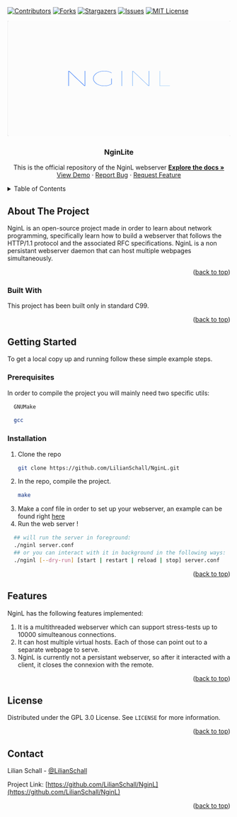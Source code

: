 <div id="top"></div>

[![Contributors][contributors-shield]][contributors-url]
[![Forks][forks-shield]][forks-url]
[![Stargazers][stars-shield]][stars-url]
[![Issues][issues-shield]][issues-url]
[![MIT License][license-shield]][license-url]



<!-- PROJECT LOGO -->
<div align="center">
  <a href="https://github.com/LilianSchall/NginL">
    <img src="images/NginL.png" alt="Logo" width="700" height="260">
  </a>

  <h3 align="center">NginLite</h3>
  <p align="center">
    This is the official repository of the NginL webserver
    <a href="https://github.com/LilianSchall/NginL"><strong>Explore the docs »</strong></a>
    <a href="https://github.com/LilianSchall/NginL/">View Demo</a>
    ·
    <a href="https://github.com/LilianSchall/NginL/issues">Report Bug</a>
    ·
    <a href="https://github.com/LilianSchall/NginL/issues">Request Feature</a>
  </p>
</div>



<!-- TABLE OF CONTENTS -->
<details>
  <summary>Table of Contents</summary>
  <ol>
    <li>
      <a href="#about-the-project">About The Project</a>
      <ul>
        <li><a href="#built-with">Built With</a></li>
      </ul>
    </li>
    <li>
      <a href="#getting-started">Getting Started</a>
      <ul>
        <li><a href="#prerequisites">Prerequisites</a></li>
        <li><a href="#installation">Installation</a></li>
      </ul>
    </li>
    <li><a href="#features">Features</a></li>
    <li><a href="#license">License</a></li>
    <li><a href="#contact">Contact</a></li>
  </ol>
</details>

<!-- ABOUT THE PROJECT -->
## About The Project

NginL is an open-source project made in order to learn about network programming, specifically learn how to build a webserver that follows the HTTP/1.1 protocol and the associated RFC specifications. 
NginL is a non persistant webserver daemon that can host multiple webpages simultaneously.
<p align="right">(<a href="#top">back to top</a>)</p>

### Built With

This project has been built only in standard C99.

<p align="right">(<a href="#top">back to top</a>)</p>

<!-- GETTING STARTED -->
## Getting Started

To get a local copy up and running follow these simple example steps.

### Prerequisites

In order to compile the project you will mainly need two specific utils:
  ```sh
    GNUMake
  ```
  ```sh
    gcc
  ```  

### Installation

1. Clone the repo
   ```sh
   git clone https://github.com/LilianSchall/NginL.git
   ```
2. In the repo, compile the project.
   ```sh
   make
   ```
3. Make a conf file in order to set up your webserver, an example can be found right <a href="https://github.com/LilianSchall/Mircle/example/example.conf/"> here </a>
4. Run the web server !
  ```sh
    ## will run the server in foreground:
    ./nginl server.conf
    ## or you can interact with it in background in the following ways:
    ./nginl [--dry-run] [start | restart | reload | stop] server.conf
  ```

<p align="right">(<a href="#top">back to top</a>)</p>


<!-- FEATURES -->
## Features

NginL has the following features implemented:
1. It is a multithreaded webserver which can support stress-tests up to 10000 simulteanous connections.
2. It can host multiple virtual hosts. Each of those can point out to a separate webpage to serve.
3. NginL is currently not a persistant webserver, so after it interacted with a client, it closes the connexion with the remote.

<p align="right">(<a href="#top">back to top</a>)</p>

<!-- LICENSE -->
## License

Distributed under the GPL 3.0 License. See `LICENSE` for more information.

<p align="right">(<a href="#top">back to top</a>)</p>



<!-- CONTACT -->
## Contact

Lilian Schall - [@LilianSchall](https://twitter.com/LilianSchall)

Project Link: [https://github.com/LilianSchall/NginL](https://github.com/LilianSchall/NginL)

<p align="right">(<a href="#top">back to top</a>)</p>

[contributors-shield]: https://img.shields.io/github/contributors/LilianSchall/NginL.svg?style=for-the-badge
[contributors-url]: https://github.com/LilianSchall/NginL/graphs/contributors
[forks-shield]: https://img.shields.io/github/forks/LilianSchall/NginL.svg?style=for-the-badge
[forks-url]: https://github.com/LilianSchall/NginL/network/members
[stars-shield]: https://img.shields.io/github/stars/LilianSchall/NginL.svg?style=for-the-badge
[stars-url]: https://github.com/LilianSchall/NginL/stargazers
[issues-shield]: https://img.shields.io/github/issues/LilianSchall/NginL.svg?style=for-the-badge
[issues-url]: https://github.com/LilianSchall/NginL/issues
[license-shield]: https://img.shields.io/github/license/LilianSchall/NginL.svg?style=for-the-badge
[license-url]: https://github.com/LilianSchall/NginL/blob/main/LICENSE
